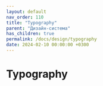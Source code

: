 ```yaml
---
layout: default
nav_order: 110
title: "Typography"
parent: "Дизайн-система"
has_children: true
permalink: /docs/design/typography
date: 2024-02-10 00:00:00 +0300
---
```


# Typography

